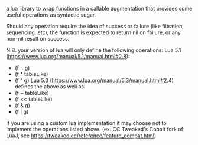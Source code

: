
a lua library to wrap functions in a callable augmentation that provides some
useful operations as syntactic sugar.

Should any operation require the idea of success or failure (like filtration,
  sequencing, etc), the function is expected to return nil on failure, or any
    non-nil result on success.

N.B. your version of lua will only define the following operations:
Lua 5.1 (https://www.lua.org/manual/5.1/manual.html#2.8):
- (f .. g)
- (f * tableLike)
- (f ^ g)
Lua 5.3 (https://www.lua.org/manual/5.3/manual.html#2.4) defines the above
as well as:
- (f ~ tableLike)
- (f << tableLike)
- (f & g)
- (f | g)

If you are using a custom lua implementation it may choose not to implement the
  operations listed above.
  (ex. CC Tweaked's Cobalt fork of LuaJ,
    see https://tweaked.cc/reference/feature_compat.html)
